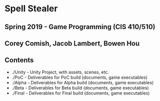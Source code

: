 # Spell Stealer
## Spring 2019 - Game Programming (CIS 410/510)
## Corey Comish, Jacob Lambert, Bowen Hou

Contents
-------

  * ./Unity - Unity Project, with assets, scenes, etc.
  * ./PoC   - Deliverables for PoC build (documents, game executables)
  * ./Alpha - Deliverables for Alpha build (documents, game executables)
  * ./Beta  - Deliverables for Beta build (documents, game executables)
  * ./Final - Deliverables for Final build (documents, game executables)
